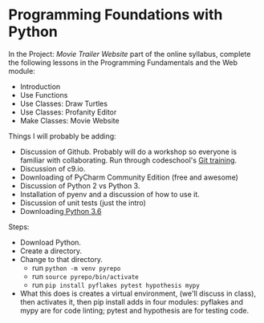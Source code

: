 # Programming Foundations with Python

In the Project: _Movie Trailer Website_ part of the online syllabus, complete the following lessons in the Programming Fundamentals and the Web module:

* Introduction
* Use Functions
* Use Classes: Draw Turtles
* Use Classes: Profanity Editor
* Make Classes: Movie Website

Things I will probably be adding:

* Discussion of Github.  Probably will do a workshop so everyone is familiar with collaborating.  Run through codeschool's [Git training](https://www.codeschool.com/courses/try-git).
* Discussion of c9.io.
* Downloading of PyCharm Community Edition \(free and awesome\)
* Discussion of Python 2 vs Python 3.
* Installation of pyenv and a discussion of how to use it.
* Discussion of unit tests \(just the intro\)
* Downloading[ Python 3.6](https://www.python.org/)

Steps:

* Download Python.
* Create a directory.
* Change to that directory.
  * run `python -m venv pyrepo`
  * run `source pyrepo/bin/activate`
  * run `pip install pyflakes pytest hypothesis mypy`
* What this does is creates a virtual environment, \(we'll discuss in class\), then activates it, then pip install adds in four modules:  pyflakes and mypy are for code linting; pytest and hypothesis are for testing code.



